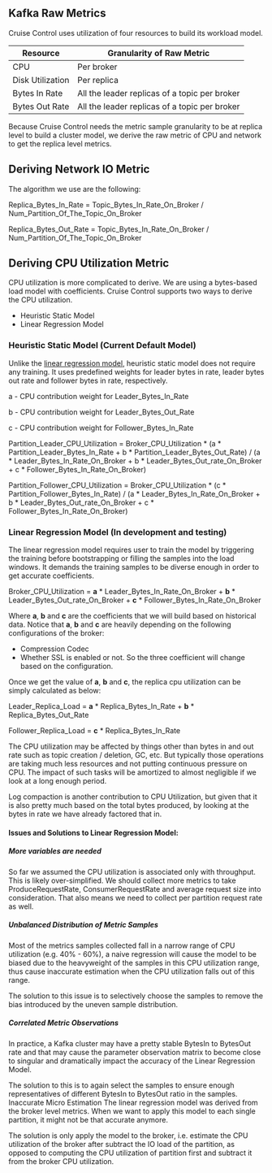 ## Kafka Raw Metrics
Cruise Control uses utilization of four resources to build its workload model.

| Resource         | Granularity of Raw Metric                     |
|------------------|-----------------------------------------------|
| CPU              | Per broker                                    |
| Disk Utilization | Per replica                                   |
| Bytes In Rate    | All the leader replicas of a topic per broker |
| Bytes Out Rate   | All the leader replicas of a topic per broker |

Because Cruise Control needs the metric sample granularity to be at replica level to build a cluster model, we derive the raw metric of CPU and network to get the replica level metrics.

## Deriving Network IO Metric
The algorithm we use are the following:

Replica_Bytes_In_Rate = 
Topic_Bytes_In_Rate_On_Broker / Num_Partition_Of_The_Topic_On_Broker

Replica_Bytes_Out_Rate = 
Topic_Bytes_In_Rate_On_Broker / Num_Partition_Of_The_Topic_On_Broker

## Deriving CPU Utilization Metric
CPU utilization is more complicated to derive. We are using a bytes-based load model with coefficients. Cruise Control supports two ways to derive the CPU utilization.
* Heuristic Static Model
* Linear Regression Model

### Heuristic Static Model (Current Default Model)
Unlike the [linear regression model](https://github.com/linkedin/cruise-control/wiki/Build-the-cluster-workload-model#linear-regression-model), heuristic static model does not require any training. It uses predefined weights for leader bytes in rate, leader bytes out rate and follower bytes in rate, respectively.

a - CPU contribution weight for Leader_Bytes_In_Rate

b - CPU contribution weight for Leader_Bytes_Out_Rate

c - CPU contribution weight for Follower_Bytes_In_Rate

Partition_Leader_CPU_Utilization = 
Broker_CPU_Utilization * 
(a * Partition_Leader_Bytes_In_Rate + b * Partition_Leader_Bytes_Out_Rate) / 
(a * Leader_Bytes_In_Rate_On_Broker + b * Leader_Bytes_Out_rate_On_Broker + c * Follower_Bytes_In_Rate_On_Broker)

Partition_Follower_CPU_Utilization =
Broker_CPU_Utilization * 
(c * Partition_Follower_Bytes_In_Rate) / 
(a * Leader_Bytes_In_Rate_On_Broker + b * Leader_Bytes_Out_rate_On_Broker + c * Follower_Bytes_In_Rate_On_Broker)

### Linear Regression Model (In development and testing)
The linear regression model requires user to train the model by triggering the training before bootstrapping or filling the samples into the load windows. It demands the training samples to be diverse enough in order to get accurate coefficients.

Broker_CPU_Utilization = 
**a** * Leader_Bytes_In_Rate_On_Broker + **b** * Leader_Bytes_Out_rate_On_Broker + **c** * Follower_Bytes_In_Rate_On_Broker

Where **a**, **b** and **c** are the coefficients that we will build based on historical data. Notice that **a**, **b** and **c** are heavily depending on the following configurations of the broker:
* Compression Codec
* Whether SSL is enabled or not.
So the three coefficient will change based on the configuration.

Once we get the value of **a**, **b** and **c**, the replica cpu utilization can be simply calculated as below:

Leader_Replica_Load = **a** * Replica_Bytes_In_Rate + **b** * Replica_Bytes_Out_Rate

Follower_Replica_Load = **c** * Replica_Bytes_In_Rate

The CPU utilization may be affected by things other than bytes in and out rate such as topic creation / deletion, GC, etc. But typically those operations are taking much less resources and not putting continuous pressure on CPU. The impact of such tasks will be amortized to almost negligible if we look at a long enough period.

Log compaction is another contribution to CPU Utilization, but given that it is also pretty much based on the total bytes produced, by looking at the bytes in rate we have already factored that in.

#### Issues and Solutions to Linear Regression Model:
##### More variables are needed
So far we assumed the CPU utilization is associated only with throughput. This is likely over-simplified. We should collect more metrics to take ProduceRequestRate, ConsumerRequestRate and average request size into consideration. That also means we need to collect per partition request rate as well.

##### Unbalanced Distribution of Metric Samples
Most of the metrics samples collected fall in a narrow range of CPU utilization (e.g. 40% - 60%), a naive regression will cause the model to be biased due to the heavyweight of the samples in this CPU utilization range, thus cause inaccurate estimation when the CPU utilization falls out of this range.

The solution to this issue is to selectively choose the samples to remove the bias introduced by the uneven sample distribution.

##### Correlated Metric Observations
In practice, a Kafka cluster may have a pretty stable BytesIn to BytesOut rate and that may cause the parameter observation matrix to become close to singular and dramatically impact the accuracy of the Linear Regression Model. 

The solution to this is to again select the samples to ensure enough representatives of different BytesIn to BytesOut ratio in the samples.
Inaccurate Micro Estimation
The linear regression model was derived from the broker level metrics. When we want to apply this model to each single partition, it might not be that accurate anymore.

The solution is only apply the model to the broker, i.e. estimate the CPU utilization of the broker after subtract the IO load of the partition, as opposed to computing the CPU utilization of partition first and subtract it from the broker CPU utilization.